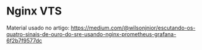 # Nginx VTS

Material usado no artigo: https://medium.com/@wilsonjnior/escutando-os-quatro-sinais-de-ouro-do-sre-usando-nginx-prometheus-grafana-6f2b7f9577dc
